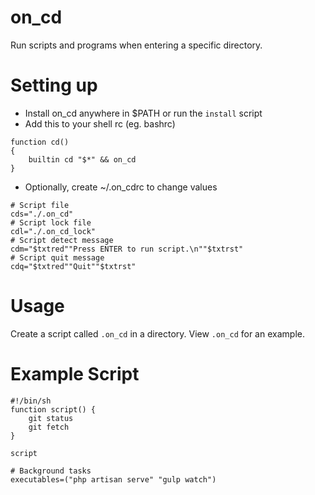 on_cd
=====
Run scripts and programs when entering a specific directory.

# Setting up
* Install on_cd anywhere in $PATH or run the `install` script
* Add this to your shell rc (eg. bashrc)
```
function cd()
{
    builtin cd "$*" && on_cd
}
```
* Optionally, create ~/.on_cdrc to change values
```
# Script file
cds="./.on_cd"
# Script lock file
cdl="./.on_cd_lock"
# Script detect message
cdm="$txtred""Press ENTER to run script.\n""$txtrst"
# Script quit message
cdq="$txtred""Quit""$txtrst"
```

# Usage
Create a script called `.on_cd` in a directory. View `.on_cd` for an example.

# Example Script
```
#!/bin/sh
function script() {
    git status
    git fetch
}

script

# Background tasks
executables=("php artisan serve" "gulp watch")
```
